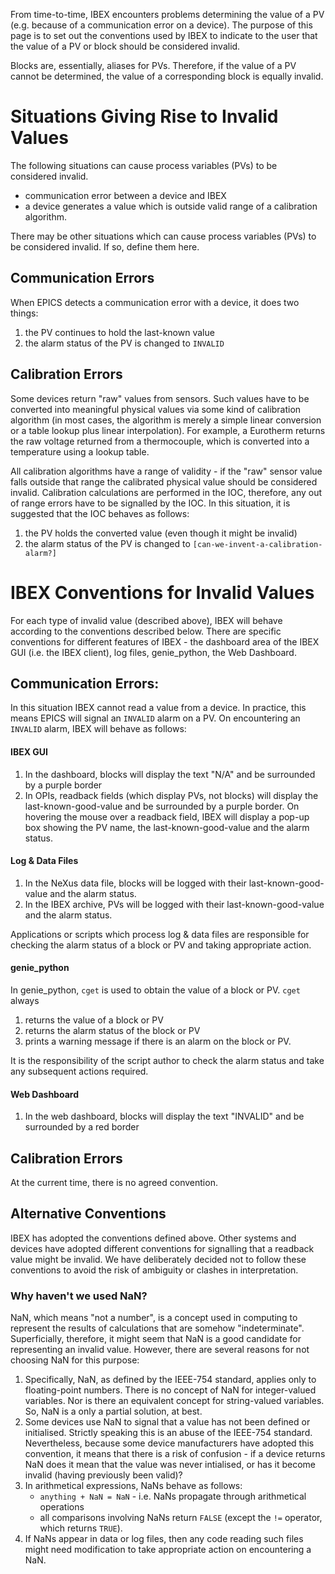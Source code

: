 From time-to-time, IBEX encounters problems determining the value of a PV (e.g. because of a communication error on a device).  The purpose of this page is to set out the conventions used by IBEX to indicate to the user that the value of a PV or block should be considered invalid.

Blocks are, essentially, aliases for PVs.  Therefore, if the value of a PV cannot be determined, the value of a corresponding block is equally invalid.

# Situations Giving Rise to Invalid Values
The following situations can cause process variables (PVs) to be considered invalid.
* communication error between a device and IBEX
* a device generates a value which is outside valid range of a calibration algorithm.

There may be other situations which can cause process variables (PVs) to be considered invalid.  If so, define them here.

## Communication Errors
When EPICS detects a communication error with a device, it does two things:
1. the PV continues to hold the last-known value
1. the alarm status of the PV is changed to `INVALID`

## Calibration Errors
Some devices return "raw" values from sensors.  Such values have to be converted into meaningful physical values via some kind of calibration algorithm (in most cases, the algorithm is merely a simple linear conversion or a table lookup plus linear interpolation).  For example, a Eurotherm returns the raw voltage returned from a thermocouple, which is converted into a temperature using a lookup table.

All calibration algorithms have a range of validity - if the "raw" sensor value falls outside that range the calibrated physical value should be considered invalid.  Calibration calculations are performed in the IOC, therefore, any out of range errors have to be signalled by the IOC.  In this situation, it is suggested that the IOC behaves as follows:
1. the PV holds the converted value (even though it might be invalid)
1. the alarm status of the PV is changed to `[can-we-invent-a-calibration-alarm?]`

# IBEX Conventions for Invalid Values
For each type of invalid value (described above), IBEX will behave according to the conventions described below.  There are specific conventions for different features of IBEX - the dashboard area of the IBEX GUI (i.e. the IBEX client), log files, genie_python, the Web Dashboard.

## Communication Errors:
In this situation IBEX cannot read a value from a device.  In practice, this means EPICS will signal an `INVALID` alarm on a PV.  On encountering an `INVALID` alarm, IBEX will behave as follows:
#### IBEX GUI
1. In the dashboard, blocks will display the text "N/A" and be surrounded by a purple border
1. In OPIs, readback fields (which display PVs, not blocks) will display the last-known-good-value and be surrounded by a purple border.  On hovering the mouse over a readback field, IBEX will display a pop-up box showing the PV name, the last-known-good-value and the alarm status.

#### Log & Data Files
1. In the NeXus data file, blocks will be logged with their last-known-good-value and the alarm status.
1. In the IBEX archive, PVs will be logged with their last-known-good-value and the alarm status.

Applications or scripts which process log & data files are responsible for checking the alarm status of a block or PV and taking appropriate action.

#### genie_python
In genie_python, `cget` is used to obtain the value of a block or PV.  `cget` always 
1. returns the value of a block or PV
1. returns the alarm status of the block or PV
1. prints a warning message if there is an alarm on the block or PV.

It is the responsibility of the script author to check the alarm status and take any subsequent actions required.

#### Web Dashboard
1. In the web dashboard, blocks will display the text "INVALID" and be surrounded by a red border

## Calibration Errors
At the current time, there is no agreed convention.

## Alternative Conventions
IBEX has adopted the conventions defined above.  Other systems and devices have adopted different conventions for signalling that a readback value might be invalid.  We have deliberately decided not to follow these conventions to avoid the risk of ambiguity or clashes in interpretation.

### Why haven't we used NaN?
NaN, which means "not a number", is a concept used in computing to represent the results of calculations that are somehow "indeterminate".  Superficially, therefore, it might seem that NaN is a good candidate for representing an invalid value. 
However, there are several reasons for not choosing NaN for this purpose:
1. Specifically, NaN, as defined by the IEEE-754 standard, applies only to floating-point numbers.  There is no concept of NaN for integer-valued variables.  Nor is there an equivalent concept for string-valued variables.  So, NaN is a only a partial solution, at best.
1. Some devices use NaN to signal that a value has not been defined or initialised.  Strictly speaking this is an abuse of the IEEE-754 standard.  Nevertheless, because some device manufacturers have adopted this convention, it means that there is a risk of confusion - if a device returns NaN does it mean that the value was never intialised, or has it become invalid (having previously been valid)?
1. In arithmetical expressions, NaNs behave as follows:
   * `anything + NaN = NaN` - i.e. NaNs propagate through arithmetical operations
   * all comparisons involving NaNs return `FALSE` (except the `!=` operator, which returns `TRUE`).
1. If NaNs appear in data or log files, then any code reading such files might need modification to take appropriate action on encountering a NaN.
